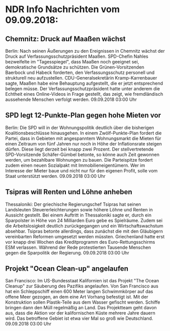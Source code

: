 # NDR Info Nachrichten vom 09.09.2018:


## Chemnitz: Druck auf Maaßen wächst
Berlin: Nach seinen Äußerungen zu den Ereignissen in Chemnitz wächst der Druck auf Verfassungsschutzpräsident Maaßen. SPD-Chefin Nahles bezweifelte im "Tagesspiegel", dass Maaßen noch geeignet sei, demokratische Grundsätze zu schützen. Die Grünen-Vorsitzenden Baerbock und Habeck forderten, den Verfassungsschutz personell und strukturell neu aufzustellen. CDU-Generalsekretärin Kramp-Karrenbauer sagte, Maaßen habe eine Behauptung aufgestellt, die er jetzt entsprechend belegen müsse. Der Verfassungsschutzpräsident hatte unter anderem die Echtheit eines Online-Videos in Frage gestellt, das zeigt, wie fremdländisch aussehende Menschen verfolgt werden. 09.09.2018 03:00 Uhr 

## SPD legt 12-Punkte-Plan gegen hohe Mieten vor
Berlin: Die SPD will in der Wohnungspolitik deutlich über die bisherigen Koalitionsbeschlüsse hinausgehen. In einem Zwölf-Punkte-Plan fordert die Partei, dass in Gebieten mit angespanntem Wohnungsmarkt die Mieten für einen Zeitraum von fünf Jahren nur noch in Höhe der Inflationsrate steigen dürfen. Diese liegt derzeit bei knapp zwei Prozent. Der stellvertretende SPD-Vorsitzende Schäfer-Gümbel betonte, so könne auch Zeit gewonnen werden, um bezahlbare Wohnungen zu bauen. Die Parteispitze fordert zudem einen neuen Sozialpakt mit Immobilieneigentümern. Wer im Interesse der Mieter baue und nicht nur für den eigenen Profit, solle vom Staat unterstützt werden. 09.09.2018 03:00 Uhr 

## Tsipras will Renten und Löhne anheben
Thessaloniki: Der griechische Regierungschef Tsipras hat seinen Landsleuten Steuererleichterungen sowie höhere Löhne und Renten in Aussicht gestellt. Bei einem Auftritt in Thessaloniki sagte er, durch ein Sparpolster in Höhe von 24 Milliarden Euro gebe es Spielräume. Zudem sei die Arbeitslosigkeit deutlich zurückgegangen und ein Wirtschaftswachstum absehbar. Tsipras betonte allerdings, dass zunächst die mit den Gläubigern vereinbarten Reformen umgesetzt werden müssten. Griechenland hatte erst vor knapp drei Wochen das Kreditprogramm des Euro-Rettungsschirms ESM verlassen. Während der Rede protestierten Tausende Menschen gegen die Sparpolitik der Regierung. 09.09.2018 03:00 Uhr 

## Projekt "Ocean Clean-up" angelaufen
San Francisco: Im US-Bundesstaat Kalifornien ist das Projekt "The Ocean Cleanup" zur Säuberung des Pazifiks angelaufen. Von San Francisco aus hat ein Schleppschiff einen 600 Meter langen Schwimmkörper auf das offene Meer gezogen, an dem eine Art Vorhang befestigt ist. Mit der Konstruktion sollen Plastik-Teile aus dem Wasser gefischt werden. Schiffe bringen dann den Müll regelmäßig an Land. Das Projektteam geht davon aus, dass die Aktion vor der kalifornischen Küste mehrere Jahre dauern wird. Das betroffene Gebiet ist etwa vier Mal so groß wie Deutschland. 09.09.2018 03:00 Uhr 
